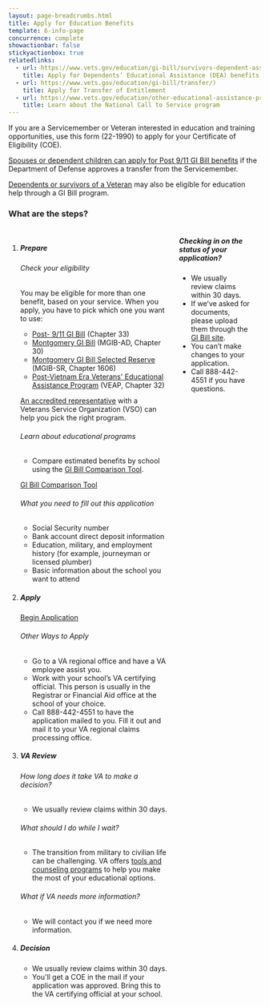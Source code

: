 ```yaml
---
layout: page-breadcrumbs.html
title: Apply for Education Benefits
template: 6-info-page
concurrence: complete
showactionbar: false
stickyactionbox: true
relatedlinks:
  - url: https://www.vets.gov/education/gi-bill/survivors-dependent-assistance/
    title: Apply for Dependents’ Educational Assistance (DEA) benefits
  - url: https://www.vets.gov/education/gi-bill/transfer/)
    title: Apply for Transfer of Entitlement
  - url: https://www.vets.gov/education/other-educational-assistance-programs/call-to-service/
    title: Learn about the National Call to Service program
---
```


If you are a Servicemember or Veteran interested in education and training opportunities, use this form (22-1990) to apply for your Certificate of Eligibility (COE).

[Spouses or dependent children can apply for Post 9/11 GI Bill benefits](/education/gi-bill/transfer/) if the Department of Defense approves a transfer from the Servicemember.

[Dependents or survivors of a Veteran](/education/gi-bill/survivors-dependent-assistance/) may also be eligible for education help through a GI Bill program.

### What are the steps?

<div class="small-12 columns" markdown="0">
<ol class="process" markdown="0">
<li class="step one wow fadeIn animated" markdown="0">

<div markdown="1">

##### Prepare

</div>

<div markdown="1">

###### Check your eligibility

You may be eligible for more than one benefit, based on your service. When you apply, you have to pick which one you want to use:

- [Post- 9/11 GI Bill](https://www.vets.gov/education/gi-bill/post-9-11/) (Chapter 33)
- [Montgomery GI Bill](https://www.vets.gov/education/gi-bill/montgomery-active-duty/) (MGIB-AD, Chapter 30)
- [Montgomery GI Bill Selected Reserve](https://www.vets.gov/education/gi-bill/montgomery-selected-reserve/) (MGIB-SR, Chapter 1606)
- [Post-Vietnam Era Veterans' Educational Assistance Program](https://www.vets.gov/education/other-educational-assistance-programs/veap/) (VEAP, Chapter 32)

[An accredited representative]( http://www.va.gov/ogc/apps/accreditation/index.asp) with a Veterans Service Organization (VSO) can help you pick the right program.

###### Learn about educational programs

- Compare estimated benefits by school using the [GI Bill Comparison Tool](https://www.vets.gov/gi-bill-comparison-tool/).

</div>

<a class="usa-button-primary usa-button-outline" href="https://www.vets.gov/gi-bill-comparison-tool/">GI Bill Comparison Tool</a>

<div markdown="1">

###### What you need to fill out this application

- Social Security number
- Bank account direct deposit information
- Education, military, and employment history (for example, journeyman or licensed plumber)
- Basic information about the school you want to attend

</div>

</li>

<li class="step two wow fadeIn animated" markdown="0">

<div markdown="1">

##### Apply

</div>

<a href="/education/apply-for-education-benefits/application" class="usa-button-primary va-button-primary">Begin Application</a>

<div markdown="1">

###### Other Ways to Apply

- Go to a VA regional office and have a VA employee assist you.
- Work with your school’s VA certifying official. This person is usually in the Registrar or Financial Aid office at the school of your choice.
- Call 888-442-4551 to have the application mailed to you. Fill it out and mail it to your VA regional claims processing office.

</div>

</li>

<li class="step three wow fadeIn animated" markdown="0">

<div markdown="1">

##### VA Review

###### How long does it take VA to make a decision?

- We usually review claims within 30 days.

###### What should I do while I wait?

- The transition from military to civilian life can be challenging. VA offers [tools and counseling programs](https://www.vets.gov/education/tools-programs/education-career-counseling/) to help you make the most of your educational options.

###### What if VA needs more information?

- We will contact you if we need more information.

</div>

</li>

<li class="step four last wow fadeIn animated" markdown="0">

<div markdown="1">

##### Decision

- We usually review claims within 30 days.
- You'll get a COE in the mail if your application was approved. Bring this to the VA certifying official at your school.

</div>

</li>

</ol>

<div class="feature usa-content" markdown="1">

##### Checking in on the status of your application?

- We usually review claims within 30 days.
- If we’ve asked for documents, please upload them through the [GI Bill site](https://gibill.custhelp.com/app/home).
- You can’t make changes to your application.
- Call 888-442-4551 if you have questions.

</div>

<br/>
